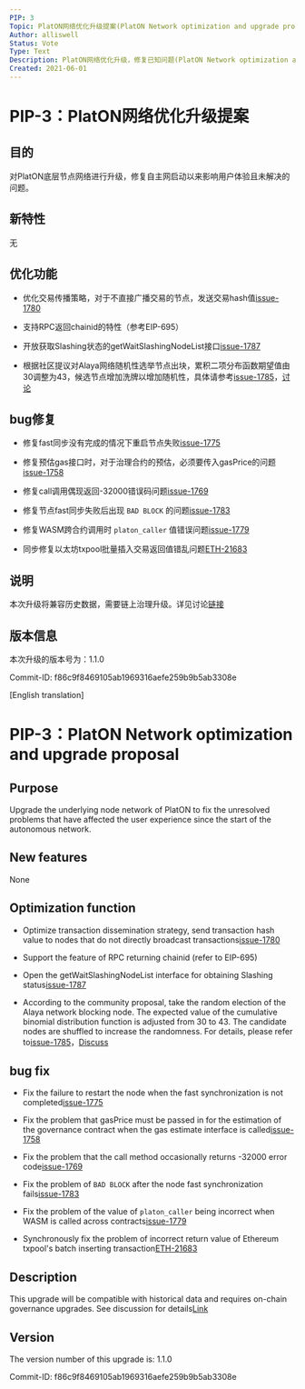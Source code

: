 ```yaml
---
PIP: 3
Topic: PlatON网络优化升级提案(PlatON Network optimization and upgrade proposal)
Author: alliswell
Status: Vote
Type: Text
Description: PlatON网络优化升级，修复已知问题(PlatON Network optimization and upgrade, repair known problems)
Created: 2021-06-01
---
```


# PIP-3：PlatON网络优化升级提案

## 目的

对PlatON底层节点网络进行升级，修复自主网启动以来影响用户体验且未解决的问题。

## 新特性

无

## 优化功能

- 优化交易传播策略，对于不直接广播交易的节点，发送交易hash值[issue-1780](https://github.com/PlatONnetwork/PlatON-Go/issues/1780)

- 支持RPC返回chainid的特性（参考EIP-695）

- 开放获取Slashing状态的getWaitSlashingNodeList接口[issue-1787](https://github.com/PlatONnetwork/PlatON-Go/issues/1787)

- 根据社区提议对Alaya网络随机性选举节点出块，累积二项分布函数期望值由30调整为43，候选节点增加洗牌以增加随机性，具体请参考[issue-1785](https://github.com/PlatONnetwork/PlatON-Go/issues/1785)，[讨论](https://forum.latticex.foundation/t/topic/4119)

## bug修复

- 修复fast同步没有完成的情况下重启节点失败[issue-1775](https://github.com/PlatONnetwork/PlatON-Go/issues/1775)

- 修复预估gas接口时，对于治理合约的预估，必须要传入gasPrice的问题[issue-1758](https://github.com/PlatONnetwork/PlatON-Go/issues/1758)

- 修复call调用偶现返回-32000错误码问题[issue-1769](https://github.com/PlatONnetwork/PlatON-Go/issues/1769)

- 修复节点fast同步失败后出现 `BAD BLOCK` 的问题[issue-1783](https://github.com/PlatONnetwork/PlatON-Go/issues/1783)

- 修复WASM跨合约调用时 `platon_caller` 值错误问题[issue-1779](https://github.com/PlatONnetwork/PlatON-Go/issues/1779)

- 同步修复以太坊txpool批量插入交易返回值错乱问题[ETH-21683](https://github.com/ethereum/go-ethereum/pull/21683)

## 说明

  本次升级将兼容历史数据，需要链上治理升级。详见讨论[链接](https://forum.latticex.foundation/t/topic/5113)

## 版本信息

本次升级的版本号为：1.1.0

Commit-ID: f86c9f8469105ab1969316aefe259b9b5ab3308e

[English translation]
# PIP-3：PlatON Network optimization and upgrade proposal

## Purpose

Upgrade the underlying node network of PlatON to fix the unresolved problems that have affected the user experience since the start of the autonomous network.

## New features

None

## Optimization function

- Optimize transaction dissemination strategy, send transaction hash value to nodes that do not directly broadcast transactions[issue-1780](https://github.com/PlatONnetwork/PlatON-Go/issues/1780)

- Support the feature of RPC returning chainid (refer to EIP-695)

- Open the getWaitSlashingNodeList interface for obtaining Slashing status[issue-1787](https://github.com/PlatONnetwork/PlatON-Go/issues/1787)

- According to the community proposal, take the random election of the Alaya network blocking node. The expected value of the cumulative binomial distribution function is adjusted from 30 to 43. The candidate nodes are shuffled to increase the randomness. For details, please refer to[issue-1785](https://github.com/PlatONnetwork/PlatON-Go/issues/1785)，[Discuss](https://forum.latticex.foundation/t/topic/4119)

## bug fix

- Fix the failure to restart the node when the fast synchronization is not completed[issue-1775](https://github.com/PlatONnetwork/PlatON-Go/issues/1775)

- Fix the problem that gasPrice must be passed in for the estimation of the governance contract when the gas estimate interface is called[issue-1758](https://github.com/PlatONnetwork/PlatON-Go/issues/1758)

- Fix the problem that the call method occasionally returns -32000 error code[issue-1769](https://github.com/PlatONnetwork/PlatON-Go/issues/1769)

- Fix the problem of `BAD BLOCK` after the node fast synchronization fails[issue-1783](https://github.com/PlatONnetwork/PlatON-Go/issues/1783)

- Fix the problem of the value of `platon_caller` being incorrect when WASM is called across contracts[issue-1779](https://github.com/PlatONnetwork/PlatON-Go/issues/1779)

- Synchronously fix the problem of incorrect return value of Ethereum txpool's batch inserting transaction[ETH-21683](https://github.com/ethereum/go-ethereum/pull/21683)

## Description

  This upgrade will be compatible with historical data and requires on-chain governance upgrades. See discussion for details[Link](https://forum.latticex.foundation/t/topic/5113)

## Version

The version number of this upgrade is: 1.1.0

Commit-ID: f86c9f8469105ab1969316aefe259b9b5ab3308e
